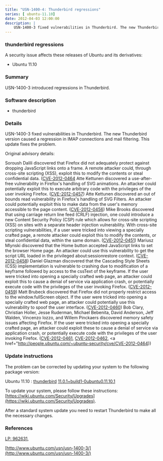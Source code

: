 ```yaml
---
title: "USN-1400-4: Thunderbird regressions"
series: [ ubuntu-11.10]
date: 2012-04-03 12:00:00
description: |
    USN-1400-3 fixed vulnerabilities in Thunderbird. The new Thunderbird version caused a regression in IMAP connections and mail filtering. This update fixes the problem.
--- 
```

 
 


### thunderbird regressions

A security issue affects these releases of Ubuntu and its derivatives:

* Ubuntu 11.10

### Summary

USN-1400-3 introduced regressions in Thunderbird. 

### Software description

* thunderbird 

### Details

USN-1400-3 fixed vulnerabilities in Thunderbird. The new Thunderbird version caused a regression in IMAP connections and mail filtering. This update fixes the problem.

Original advisory details:

 Soroush Dalili discovered that Firefox did not adequately protect against dropping JavaScript links onto a frame. A remote attacker could, through cross-site scripting (XSS), exploit this to modify the contents or steal confidential data. ([CVE-2012-0464](http://people.ubuntu.com/~ubuntu-security/cve/CVE-2012-0455">CVE-2012-0455</a>) Atte Kettunen discovered a use-after-free vulnerability in Firefox&#39;s handling of SVG animations. An attacker could potentially exploit this to execute arbitrary code with the privileges of the user invoking Firefox. (<a href="http://people.ubuntu.com/~ubuntu-security/cve/CVE-2012-0457">CVE-2012-0457</a>) Atte Kettunen discovered an out of bounds read vulnerability in Firefox&#39;s handling of SVG Filters. An attacker could potentially exploit this to make data from the user&#39;s memory accessible to the page content. (<a href="http://people.ubuntu.com/~ubuntu-security/cve/CVE-2012-0456">CVE-2012-0456</a>) Mike Brooks discovered that using carriage return line feed (CRLF) injection, one could introduce a new Content Security Policy (CSP) rule which allows for cross-site scripting (XSS) on sites with a separate header injection vulnerability. With cross-site scripting vulnerabilities, if a user were tricked into viewing a specially crafted page, a remote attacker could exploit this to modify the contents, or steal confidential data, within the same domain. (<a href="http://people.ubuntu.com/~ubuntu-security/cve/CVE-2012-0451">CVE-2012-0451</a>) Mariusz Mlynski discovered that the Home button accepted JavaScript links to set the browser Home page. An attacker could use this vulnerability to get the script URL loaded in the privileged about:sessionrestore context. (<a href="http://people.ubuntu.com/~ubuntu-security/cve/CVE-2012-0458">CVE-2012-0458</a>) Daniel Glazman discovered that the Cascading Style Sheets (CSS) implementation is vulnerable to crashing due to modification of a keyframe followed by access to the cssText of the keyframe. If the user were tricked into opening a specially crafted web page, an attacker could exploit this to cause a denial of service via application crash, or potentially execute code with the privileges of the user invoking Firefox. (<a href="http://people.ubuntu.com/~ubuntu-security/cve/CVE-2012-0459">CVE-2012-0459</a>) Matt Brubeck discovered that Firefox did not properly restrict access to the window.fullScreen object. If the user were tricked into opening a specially crafted web page, an attacker could potentially use this vulnerability to spoof the user interface. (<a href="http://people.ubuntu.com/~ubuntu-security/cve/CVE-2012-0460">CVE-2012-0460</a>) Bob Clary, Christian Holler, Jesse Ruderman, Michael Bebenita, David Anderson, Jeff Walden, Vincenzo Iozzo, and Willem Pinckaers discovered memory safety issues affecting Firefox. If the user were tricked into opening a specially crafted page, an attacker could exploit these to cause a denial of service via application crash, or potentially execute code with the privileges of the user invoking Firefox. (<a href="http://people.ubuntu.com/~ubuntu-security/cve/CVE-2012-0461">CVE-2012-0461</a>, <a href="http://people.ubuntu.com/~ubuntu-security/cve/CVE-2012-0462">CVE-2012-0462</a>, <a href="http://people.ubuntu.com/~ubuntu-security/cve/CVE-2012-0464)) 

### Update instructions

The problem can be corrected by updating your system to the following package version:

Ubuntu 11.10
 : [thunderbird](https://launchpad.net/ubuntu/+source/thunderbird) <span> [11.0.1+build1-0ubuntu0.11.10.1](https://launchpad.net/ubuntu/+source/thunderbird/11.0.1+build1-0ubuntu0.11.10.1) </span> 

To update your system, please follow these instructions: [https://wiki.ubuntu.com/Security/Upgrades](https://wiki.ubuntu.com/Security/Upgrades).

After a standard system update you need to restart Thunderbird to make all the necessary changes. 

### References

 
 [LP: 962631](https://launchpad.net/bugs/962631), 

 [http://www.ubuntu.com/usn/usn-1400-3/](http://www.ubuntu.com/usn/usn-1400-3/)
 

